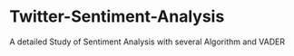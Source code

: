 # Twitter-Sentiment-Analysis
A detailed Study of Sentiment Analysis with several Algorithm and VADER

